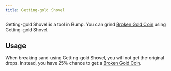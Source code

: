 ```yaml
---
title: Getting-gold Shovel
---
```


Getting-gold Shovel is a tool in Bump. You can grind [Broken Gold Coin](../categories/stuff) using Getting-gold Shovel.

## Usage

When breaking sand using Getting-gold Shovel, you will not get the original drops. Instead, you have 25% chance to get a [Broken Gold Coin](../categories/stuff).
